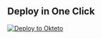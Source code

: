 
## Deploy in One Click

[![Deploy to Okteto](https://okteto.com/develop-okteto.svg)](https://cloud.okteto.com/deploy?repository=https://github.com/Abolanosglez/v8arreglado)
